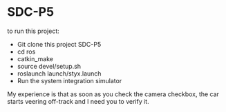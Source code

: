 # SDC-P5
to run this project: 
  - Git clone this project SDC-P5
  - cd ros
  - catkin_make
  - source devel/setup.sh
  - roslaunch launch/styx.launch
  - Run the system integration simulator 
  
  My experience is that as soon as you check the camera checkbox, the car starts veering off-track and I need you to verify it.
 
